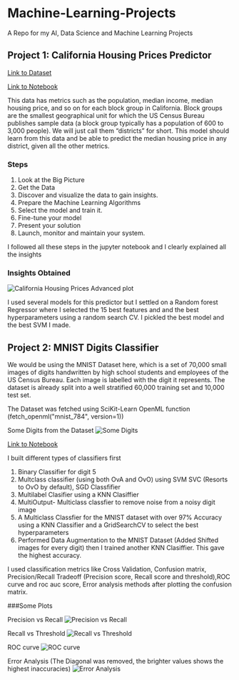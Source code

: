 # Machine-Learning-Projects

A Repo for my AI, Data Science and Machine Learning Projects


## Project 1: California Housing Prices Predictor

[Link to Dataset](https://raw.githubusercontent.com/ageron/handson-ml/master/)

[Link to Notebook](california-housing-prices-prediction\ch2_housing_prices_exercise.ipynb)

This data has metrics such as the population, median income, median housing price, and so on for each block group in California. 
Block groups are the smallest geographical unit for which the US Census Bureau publishes sample data (a block group typically has a population of 600 to 3,000 people). We will just call them “districts” for short. This model should learn from this data and be able to predict the median housing price in any district, given all the other metrics.

### Steps
1. Look at the Big Picture
2. Get the Data
3. Discover and visualize the data to gain insights.
4. Prepare the Machine Learning Algorithms
5. Select the model and train it.
6. Fine-tune your model
7. Present your solution
8. Launch, monitor and maintain your system.

I followed all these steps in the jupyter notebook and I clearly explained all the insights

### Insights Obtained

![California Housing Prices Advanced plot](https://github.com/uzoochogu/Machine-Learning-Projects/blob/main/california-housing-prices-prediction/images/end_to_end_project_practice/california_housing_prices_advanced_plt.png)


I used several models for this predictor but I settled on a Random forest Regressor where I selected the 15 best features and and the best hyperparameters using a random search CV. I pickled the best model and the best SVM I made.


## Project 2: MNIST Digits Classifier

We would be using the MNIST Dataset here,  which is a set of 70,000 small images of digits handwritten by high school students and employees of the US Census Bureau. Each image is labelled with the digit it represents. The dataset is already split into a well stratified 60,000 training set and 10,000 test set.

The Dataset was fetched using SciKit-Learn OpenML function (fetch_openml("mnist_784", version=1))


Some Digits from the Dataset
![Some Digits](https://github.com/uzoochogu/Machine-Learning-Projects/blob/main/mnist-digits-classification/images/classification/more_digits_plot.png)



[Link to Notebook](mnist-digits-classification\mnist_dataset_classifcation.ipynb)

I built different types of classifiers first
1. Binary Classifier for digit 5
2. Multclass classifier (using both OvA and OvO) using SVM SVC (Resorts to OvO by default), SGD Classfifier
3. Multilabel Clasifier using a KNN Clasiffier
4. MultiOutput- Multiclass classfier to remove noise from a noisy digit image
5. A Multiclass Classfier for the MNIST dataset with over 97% Accuracy using a KNN Classifier and a GridSearchCV to select the best hyperparameters
6. Performed Data Augmentation to the MNIST Dataset (Added Shifted images for every digit) then I trained another KNN Clasiffier. This gave the highest accuracy.

I used classification metrics like Cross Validation, Confusion matrix, Precision/Recall Tradeoff (Precision score, Recall score and threshold),ROC curve and roc auc score, Error analysis methods after plotting the confusion matrix.

###Some Plots

Precision vs Recall
![Precision vs Recall](https://github.com/uzoochogu/Machine-Learning-Projects/blob/main/mnist-digits-classification/images/classification/precision_vs_recall_plot.png)


Recall vs Threshold
![Recall vs Threshold](https://github.com/uzoochogu/Machine-Learning-Projects/blob/main/mnist-digits-classification/images/classification/precision_recall_vs_threshold_plot.png)


ROC curve
![ROC curve](https://github.com/uzoochogu/Machine-Learning-Projects/blob/main/mnist-digits-classification/images/classification/roc_curve_comparison_plot.png)


Error Analysis (The Diagonal was removed, the brighter values shows the highest inaccuracies)
![Error Analysis](https://github.com/uzoochogu/Machine-Learning-Projects/blob/main/mnist-digits-classification/images/classification/conf_matrix_errors_colour_plot.png)




